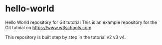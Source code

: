 # hello-world
Hello World repository for Git tutorial
This is an example repository for the Git tutoial on https://www.w3schools.com

This repository is built step by step in the tutorial v2 v3 v4.
